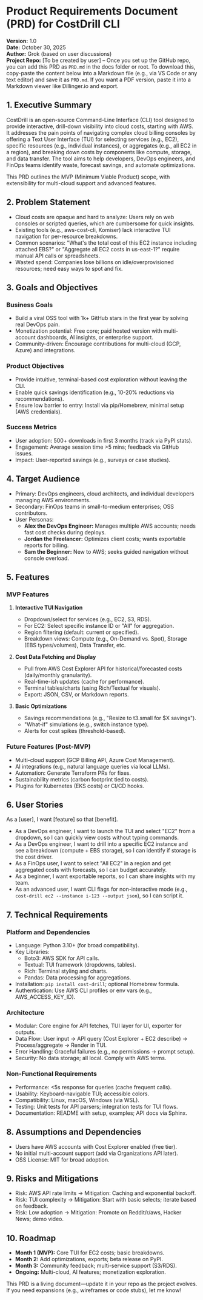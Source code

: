 # Product Requirements Document (PRD) for CostDrill CLI

**Version:** 1.0  
**Date:** October 30, 2025  
**Author:** Grok (based on user discussions)  
**Project Repo:** [To be created by user] – Once you set up the GitHub repo, you can add this PRD as `PRD.md` in the docs folder or root. To download this, copy-paste the content below into a Markdown file (e.g., via VS Code or any text editor) and save it as `PRD.md`. If you want a PDF version, paste it into a Markdown viewer like Dillinger.io and export.

## 1. Executive Summary
CostDrill is an open-source Command-Line Interface (CLI) tool designed to provide interactive, drill-down visibility into cloud costs, starting with AWS. It addresses the pain points of navigating complex cloud billing consoles by offering a Text User Interface (TUI) for selecting services (e.g., EC2), specific resources (e.g., individual instances), or aggregates (e.g., all EC2 in a region), and breaking down costs by components like compute, storage, and data transfer. The tool aims to help developers, DevOps engineers, and FinOps teams identify waste, forecast savings, and automate optimizations.

This PRD outlines the MVP (Minimum Viable Product) scope, with extensibility for multi-cloud support and advanced features.

## 2. Problem Statement
- Cloud costs are opaque and hard to analyze: Users rely on web consoles or scripted queries, which are cumbersome for quick insights.
- Existing tools (e.g., aws-cost-cli, Komiser) lack interactive TUI navigation for per-resource breakdowns.
- Common scenarios: "What's the total cost of this EC2 instance including attached EBS?" or "Aggregate all EC2 costs in us-east-1?" require manual API calls or spreadsheets.
- Wasted spend: Companies lose billions on idle/overprovisioned resources; need easy ways to spot and fix.

## 3. Goals and Objectives
### Business Goals
- Build a viral OSS tool with 1k+ GitHub stars in the first year by solving real DevOps pain.
- Monetization potential: Free core; paid hosted version with multi-account dashboards, AI insights, or enterprise support.
- Community-driven: Encourage contributions for multi-cloud (GCP, Azure) and integrations.

### Product Objectives
- Provide intuitive, terminal-based cost exploration without leaving the CLI.
- Enable quick savings identification (e.g., 10-20% reductions via recommendations).
- Ensure low barrier to entry: Install via pip/Homebrew, minimal setup (AWS credentials).

### Success Metrics
- User adoption: 500+ downloads in first 3 months (track via PyPI stats).
- Engagement: Average session time >5 mins; feedback via GitHub issues.
- Impact: User-reported savings (e.g., surveys or case studies).

## 4. Target Audience
- Primary: DevOps engineers, cloud architects, and individual developers managing AWS environments.
- Secondary: FinOps teams in small-to-medium enterprises; OSS contributors.
- User Personas:
  - **Alex the DevOps Engineer:** Manages multiple AWS accounts; needs fast cost checks during deploys.
  - **Jordan the Freelancer:** Optimizes client costs; wants exportable reports for billing.
  - **Sam the Beginner:** New to AWS; seeks guided navigation without console overload.

## 5. Features
### MVP Features
1. **Interactive TUI Navigation**
   - Dropdown/select for services (e.g., EC2, S3, RDS).
   - For EC2: Select specific instance ID or "All" for aggregation.
   - Region filtering (default: current or specified).
   - Breakdown views: Compute (e.g., On-Demand vs. Spot), Storage (EBS types/volumes), Data Transfer, etc.

2. **Cost Data Fetching and Display**
   - Pull from AWS Cost Explorer API for historical/forecasted costs (daily/monthly granularity).
   - Real-time-ish updates (cache for performance).
   - Terminal tables/charts (using Rich/Textual for visuals).
   - Export: JSON, CSV, or Markdown reports.

3. **Basic Optimizations**
   - Savings recommendations (e.g., "Resize to t3.small for $X savings").
   - "What-if" simulations (e.g., switch instance type).
   - Alerts for cost spikes (threshold-based).

### Future Features (Post-MVP)
- Multi-cloud support (GCP Billing API, Azure Cost Management).
- AI integrations (e.g., natural language queries via local LLMs).
- Automation: Generate Terraform PRs for fixes.
- Sustainability metrics (carbon footprint tied to costs).
- Plugins for Kubernetes (EKS costs) or CI/CD hooks.

## 6. User Stories
As a [user], I want [feature] so that [benefit].

- As a DevOps engineer, I want to launch the TUI and select "EC2" from a dropdown, so I can quickly view costs without typing commands.
- As a DevOps engineer, I want to drill into a specific EC2 instance and see a breakdown (compute + EBS storage), so I can identify if storage is the cost driver.
- As a FinOps user, I want to select "All EC2" in a region and get aggregated costs with forecasts, so I can budget accurately.
- As a beginner, I want exportable reports, so I can share insights with my team.
- As an advanced user, I want CLI flags for non-interactive mode (e.g., `cost-drill ec2 --instance i-123 --output json`), so I can script it.

## 7. Technical Requirements
### Platform and Dependencies
- Language: Python 3.10+ (for broad compatibility).
- Key Libraries:
  - Boto3: AWS SDK for API calls.
  - Textual: TUI framework (dropdowns, tables).
  - Rich: Terminal styling and charts.
  - Pandas: Data processing for aggregations.
- Installation: `pip install cost-drill`; optional Homebrew formula.
- Authentication: Use AWS CLI profiles or env vars (e.g., AWS_ACCESS_KEY_ID).

### Architecture
- Modular: Core engine for API fetches, TUI layer for UI, exporter for outputs.
- Data Flow: User input → API query (Cost Explorer + EC2 describe) → Process/aggregate → Render in TUI.
- Error Handling: Graceful failures (e.g., no permissions → prompt setup).
- Security: No data storage; all local. Comply with AWS terms.

### Non-Functional Requirements
- Performance: <5s response for queries (cache frequent calls).
- Usability: Keyboard-navigable TUI; accessible colors.
- Compatibility: Linux, macOS, Windows (via WSL).
- Testing: Unit tests for API parsers; integration tests for TUI flows.
- Documentation: README with setup, examples; API docs via Sphinx.

## 8. Assumptions and Dependencies
- Users have AWS accounts with Cost Explorer enabled (free tier).
- No initial multi-account support (add via Organizations API later).
- OSS License: MIT for broad adoption.

## 9. Risks and Mitigations
- Risk: AWS API rate limits → Mitigation: Caching and exponential backoff.
- Risk: TUI complexity → Mitigation: Start with basic selects; iterate based on feedback.
- Risk: Low adoption → Mitigation: Promote on Reddit/r/aws, Hacker News; demo video.

## 10. Roadmap
- **Month 1 (MVP):** Core TUI for EC2 costs; basic breakdowns.
- **Month 2:** Add optimizations, exports; beta release on PyPI.
- **Month 3:** Community feedback; multi-service support (S3/RDS).
- **Ongoing:** Multi-cloud, AI features; monetization exploration.

This PRD is a living document—update it in your repo as the project evolves. If you need expansions (e.g., wireframes or code stubs), let me know!